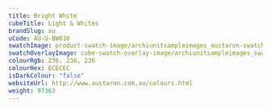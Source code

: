 ```yaml
---
title: Bright White
cubeTitle: Light & Whites
brandSlug: au
uCode: AU-U-BW010
swatchImage: product-swatch-image/archiunitsampleimages_austaron-swatch_Bright_White.jpg
swatchOverlayImage: cube-swatch-overlay-image/archiunitsampleimages_swatch-overlay_austaron.png
colourRgb: 236, 236, 236
colourHex: ECECEC
isDarkColour: "false"
websiteUrl: http://www.austaron.com.au/colours.html
weight: 97363
---
```

